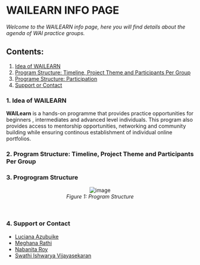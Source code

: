 <h1> WAILEARN INFO PAGE</h1>
<em>Welcome to the WAILEARN info page, here you will find details about the agenda of WAI practice groups.</em>

## Contents:
1. [Idea of WAILEARN](#idea)<br/>
2. [Program Structure: Timeline, Project Theme and Participants Per Group](#pst)<br/>
3. [Programe Structure: Participation](#ps)<br/>
4. [Support or Contact](#soc)<br/>

### <a name="idea">1. Idea of WAILEARN</a>
<b>WAILearn</b> is a hands-on programme that provides practice opportunities for beginners , intermediates and advanced level individuals. This program also provides access to mentorship opportunities, networking and community building while ensuring continous establishment of individual online portfolios.


### <a name="pst">2. Program Structure: Timeline, Project Theme and Participants Per Group</a>

### <a name="ps">3. Progrogram Structure</a>
<p align="center">
 <img src="https://user-images.githubusercontent.com/69084008/100652607-14cf0580-333f-11eb-82e9-98f388fd2a9a.png" alt="image"/>
<br/>
   <em>Figure 1: Program Structure</em>
</p>
<br/>

### <a name="soc">4. Support or Contact</a>
<ul>
  <li><a href="https://www.linkedin.com/in/i-am-luciana-azubuike/">Luciana Azubuike</a></li>
  <li><a href="https://www.linkedin.com/in/meghana-r-04b6a6122/">Meghana Rathi</a></li>
  <li><a href="https://www.linkedin.com/in/nabanita-roy/">Nabanita Roy</a></li>
  <li><a href="https://www.linkedin.com/in/swathi-ishwarya-vijayasekaran-0a08b723/">Swathi Ishwarya Vijayasekaran</a></li>
</ul>
<br/>
